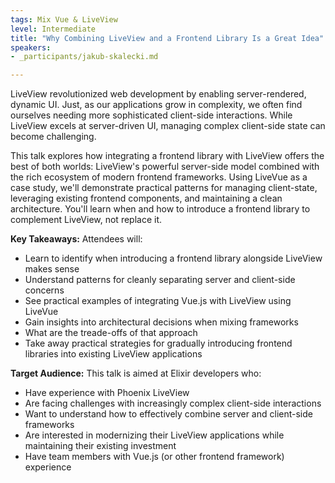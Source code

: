```yaml
---
tags: Mix Vue & LiveView
level: Intermediate
title: "Why Combining LiveView and a Frontend Library Is a Great Idea"
speakers:
- _participants/jakub-skalecki.md

---
```

LiveView revolutionized web development by enabling server-rendered, dynamic UI. Just, as our applications grow in complexity, we often find ourselves needing more sophisticated client-side interactions. While LiveView excels at server-driven UI, managing complex client-side state can become challenging.

This talk explores how integrating a frontend library with LiveView offers the best of both worlds: LiveView's powerful server-side model combined with the rich ecosystem of modern frontend frameworks. Using LiveVue as a case study, we'll demonstrate practical patterns for managing client-state, leveraging existing frontend components, and maintaining a clean architecture. You'll learn when and how to introduce a frontend library to complement LiveView, not replace it.

**Key Takeaways:**
Attendees will:
- Learn to identify when introducing a frontend library alongside LiveView makes sense
- Understand patterns for cleanly separating server and client-side concerns
- See practical examples of integrating Vue.js with LiveView using LiveVue
- Gain insights into architectural decisions when mixing frameworks
- What are the treade-offs of that approach
- Take away practical strategies for gradually introducing frontend libraries into existing LiveView applications

**Target Audience:**
This talk is aimed at Elixir developers who:
- Have experience with Phoenix LiveView
- Are facing challenges with increasingly complex client-side interactions
- Want to understand how to effectively combine server and client-side frameworks
- Are interested in modernizing their LiveView applications while maintaining their existing investment
- Have team members with Vue.js (or other frontend framework) experience
